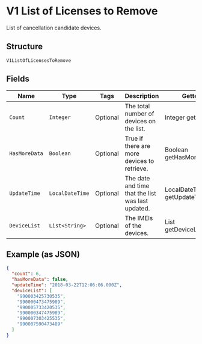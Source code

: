 
# V1 List of Licenses to Remove

List of cancellation candidate devices.

## Structure

`V1ListOfLicensesToRemove`

## Fields

| Name | Type | Tags | Description | Getter | Setter |
|  --- | --- | --- | --- | --- | --- |
| `Count` | `Integer` | Optional | The total number of devices on the list. | Integer getCount() | setCount(Integer count) |
| `HasMoreData` | `Boolean` | Optional | True if there are more devices to retrieve. | Boolean getHasMoreData() | setHasMoreData(Boolean hasMoreData) |
| `UpdateTime` | `LocalDateTime` | Optional | The date and time that the list was last updated. | LocalDateTime getUpdateTime() | setUpdateTime(LocalDateTime updateTime) |
| `DeviceList` | `List<String>` | Optional | The IMEIs of the devices. | List<String> getDeviceList() | setDeviceList(List<String> deviceList) |

## Example (as JSON)

```json
{
  "count": 6,
  "hasMoreData": false,
  "updateTime": "2018-03-22T12:06:06.000Z",
  "deviceList": [
    "990003425730535",
    "990000473475989",
    "990005733420535",
    "990000347475989",
    "990007303425535",
    "990007590473489"
  ]
}
```

